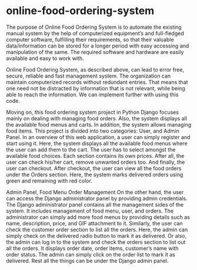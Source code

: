 # online-food-ordering-system

The purpose of Online Food Ordering System is to automate the existing manual system by the help of computerized equipment’s and full-fledged computer software, fulfilling their requirements, so that their valuable data/information can be stored for a longer period with easy accessing and manipulation of the same. The required software and hardware are easily available and easy to work with.

Online Food Ordering System, as described above, can lead to error free, secure, reliable and fast management system. The organization can maintain computerized records without redundant entries. That means that one need not be distracted by information that is not relevant, while being able to reach the information. We can implement further with using this code.

Moving on, this food ordering system project in Python Django focuses mainly on dealing with managing food orders. Also, the system displays all the available food menus and carts. In addition, the system allows managing food items. This project is divided into two categories: User, and Admin Panel. In an overview of this web application, a user can simply register and start using it. Here, the system displays all the available food menus where the user can add them to the cart. The user has to select amongst the available food choices. Each section contains its own prices. After all, the user can check his/her cart, remove unwanted orders too. And finally, the user can checkout. After checkout, the user can view all the food orders under the Orders section. Here, the system marks delivered orders using green and remaining with red color.

Admin Panel, 
Food Menu 
Order Management
On the other hand, the user can access the Django administrator panel by providing admin credentials. The Django administrator panel contains all the management sides of the system. It includes management of food menu, user, and orders. The administrator can simply add more food menus by providing details such as name, description, price, and GIF attachment to it. Similarly, the user can check the customer order section to list all the orders. Here, the admin can simply check on the delivered radio button to mark it as delivered. Or also, the admin can log in to the system and check the orders section to list out all the orders. It displays order date, order items, customer’s name with order status. The admin can simply click on the order list to mark it as delivered. Rest all the things can be under the Django admin panel.

